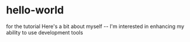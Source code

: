# hello-world
for the tutorial
Here's a bit about myself -- I'm interested in enhancing my ability to use development tools
